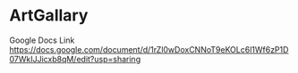 # ArtGallary


Google Docs Link
https://docs.google.com/document/d/1rZl0wDoxCNNoT9eKOLc6l1Wf6zP1D07WkIJJicxb8qM/edit?usp=sharing
